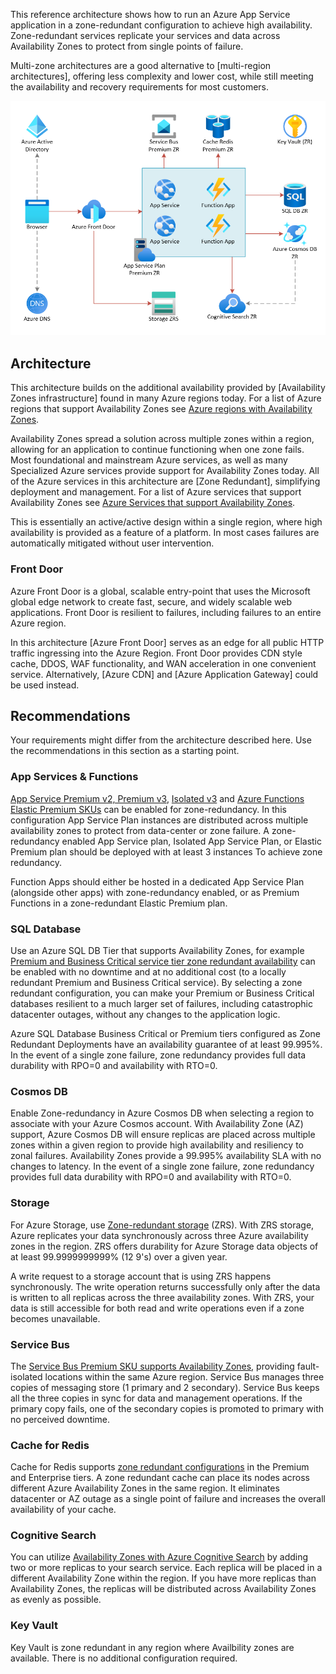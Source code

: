 <!-- cSpell:ignore CNAME -->



This reference architecture shows how to run an Azure App Service application in a zone-redundant configuration to achieve high availability. Zone-redundant services replicate your services and data across Availability Zones to protect from single points of failure.

Multi-zone architectures are a good alternative to [multi-region architectures], offering less complexity and lower cost, while still meeting the availability and recovery requirements for most customers.

![Reference architecture for a web application with high availability](./images/multi-zone-web-app-diagram.png)

<!-- *See a [full working sample of this architecture in Azure Samples], including Visio file, Bicep template and Bill of materials.* -->

## Architecture

This architecture builds on the additional availability provided by [Availability Zones infrastructure] found in many Azure regions today. For a list of Azure regions that support Availability Zones see [Azure regions with Availability Zones][az-regions].

Availability Zones spread a solution across multiple zones within a region, allowing for an application to continue functioning when one zone fails. Most foundational and mainstream Azure services, as well as many Specialized Azure services provide support for Availability Zones today. All of the Azure services in this architecture are [Zone Redundant], simplifying deployment and management. For a list of Azure services that support Availability Zones see [Azure Services that support Availability Zones][az-services].

This is essentially an active/active design within a single region, where high availability is provided as a feature of a platform. In most cases failures are automatically mitigated without user intervention.

### Front Door

Azure Front Door is a global, scalable entry-point that uses the Microsoft global edge network to create fast, secure, and widely scalable web applications. Front Door is resilient to failures, including failures to an entire Azure region.

In this architecture [Azure Front Door] serves as an edge for all public HTTP traffic ingressing into the Azure Region. Front Door provides CDN style cache, DDOS, WAF functionality, and WAN acceleration in one convenient service. Alternatively, [Azure CDN] and [Azure Application Gateway] could be used instead.

## Recommendations

Your requirements might differ from the architecture described here. Use the recommendations in this section as a starting point.

### App Services & Functions

[App Service Premium v2, Premium v3](app-services-zr), [Isolated v3](ise-zr) and [Azure Functions Elastic Premium SKUs](functions-zr) can be enabled for zone-redundancy. In this configuration App Service Plan instances are distributed across multiple availability zones to protect from data-center or zone failure. A zone-redundancy enabled App Service plan, Isolated App Service Plan, or Elastic Premium plan should be deployed with at least 3 instances To achieve zone redundancy. 

Function Apps should either be hosted in a dedicated App Service Plan (alongside other apps) with zone-redundancy enabled, or as Premium Functions in a zone-redundant Elastic Premium plan.

### SQL Database

Use an Azure SQL DB Tier that supports Availability Zones, for example [Premium and Business Critical service tier zone redundant availability][sql-azs] can be enabled with no downtime and at no additional cost (to a locally redundant Premium and Business Critical service). By selecting a zone redundant configuration, you can make your Premium or Business Critical databases resilient to a much larger set of failures, including catastrophic datacenter outages, without any changes to the application logic.

Azure SQL Database Business Critical or Premium tiers configured as Zone Redundant Deployments have an availability guarantee of at least 99.995%. In the event of a single zone failure, zone redundancy provides full data durability with RPO=0 and availability with RTO=0.

### Cosmos DB

Enable Zone-redundancy in Azure Cosmos DB when selecting a region to associate with your Azure Cosmos account. With Availability Zone (AZ) support, Azure Cosmos DB will ensure replicas are placed across multiple zones within a given region to provide high availability and resiliency to zonal failures. Availability Zones provide a 99.995% availability SLA with no changes to latency. In the event of a single zone failure, zone redundancy provides full data durability with RPO=0 and availability with RTO=0.

### Storage

For Azure Storage, use [Zone-redundant storage][zrs] (ZRS). With ZRS storage, Azure replicates your data synchronously across three Azure availability zones in the region. ZRS offers durability for Azure Storage data objects of at least 99.9999999999% (12 9's) over a given year.

A write request to a storage account that is using ZRS happens synchronously. The write operation returns successfully only after the data is written to all replicas across the three availability zones. With ZRS, your data is still accessible for both read and write operations even if a zone becomes unavailable.

### Service Bus

The [Service Bus Premium SKU supports Availability Zones][servicebus-az], providing fault-isolated locations within the same Azure region. Service Bus manages three copies of messaging store (1 primary and 2 secondary). Service Bus keeps all the three copies in sync for data and management operations. If the primary copy fails, one of the secondary copies is promoted to primary with no perceived downtime.

### Cache for Redis

Cache for Redis supports [zone redundant configurations][redis-zr] in the Premium and Enterprise tiers. A zone redundant cache can place its nodes across different Azure Availability Zones in the same region. It eliminates datacenter or AZ outage as a single point of failure and increases the overall availability of your cache.

### Cognitive Search

You can utilize [Availability Zones with Azure Cognitive Search][cog-search-az] by adding two or more replicas to your search service. Each replica will be placed in a different Availability Zone within the region. If you have more replicas than Availability Zones, the replicas will be distributed across Availability Zones as evenly as possible.

### Key Vault

Key Vault is zone redundant in any region where Availbility zones are available. There is no additional configuration required.


<!-- links -->

[guidance-web-apps-scalability]: ./scalable-web-app.yml
[guidance-web-apps-scalability-devops]: ./scalable-web-app.yml#devops-considerations
[zrs]: https://docs.microsoft.com/en-us/azure/storage/common/storage-redundancy#zone-redundant-storage
[services-by-region]: https://azure.microsoft.com/regions/#services
[sql-rpo]: /azure/sql-database/sql-database-business-continuity#sql-database-features-that-you-can-use-to-provide-business-continuity
[sql-azs]:https://docs.microsoft.com/en-us/azure/azure-sql/database/high-availability-sla#premium-and-business-critical-service-tier-zone-redundant-availability
[az-regions]:https://docs.microsoft.com/en-us/azure/availability-zones/az-region#azure-regions-with-availability-zones
[az-services]:https://docs.microsoft.com/en-us/azure/availability-zones/az-region
[servicebus-az]:https://docs.microsoft.com/en-us/azure/service-bus-messaging/service-bus-outages-disasters#availability-zones
[redis-zr]:https://docs.microsoft.com/en-us/azure/azure-cache-for-redis/cache-high-availability#zone-redundancy
[cog-search-az]:https://docs.microsoft.com/en-us/azure/search/search-performance-optimization#availability-zones
[app-services-zr]:https://docs.microsoft.com/en-us/azure/app-service/how-to-zone-redundancy
[functions-zr]:https://docs.microsoft.com/en-us/azure/azure-functions/azure-functions-az-redundancy
[ise-zr]:https://docs.microsoft.com/en-us/azure/app-service/environment/overview-zone-redundancy